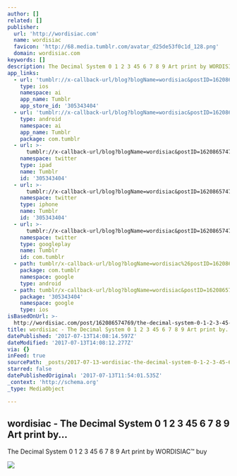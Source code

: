 ```yaml
---
author: []
related: []
publisher:
  url: 'http://wordisiac.com'
  name: wordisiac
  favicon: 'http://68.media.tumblr.com/avatar_d25de53f0c1d_128.png'
  domain: wordisiac.com
keywords: []
description: The Decimal System 0 1 2 3 45 6 7 8 9 Art print by WORDISIAC™ buy
app_links:
  - url: 'tumblr://x-callback-url/blog?blogName=wordisiac&postID=162086574769'
    type: ios
    namespace: ai
    app_name: Tumblr
    app_store_id: '305343404'
  - url: 'tumblr://x-callback-url/blog?blogName=wordisiac&postID=162086574769'
    type: android
    namespace: ai
    app_name: Tumblr
    package: com.tumblr
  - url: >-
      tumblr://x-callback-url/blog?blogName=wordisiac&postID=162086574769&referrer=twitter-cards
    namespace: twitter
    type: ipad
    name: Tumblr
    id: '305343404'
  - url: >-
      tumblr://x-callback-url/blog?blogName=wordisiac&postID=162086574769&referrer=twitter-cards
    namespace: twitter
    type: iphone
    name: Tumblr
    id: '305343404'
  - url: >-
      tumblr://x-callback-url/blog?blogName=wordisiac&postID=162086574769&referrer=twitter-cards
    namespace: twitter
    type: googleplay
    name: Tumblr
    id: com.tumblr
  - path: tumblr/x-callback-url/blog?blogName=wordisiac%26postID=162086574769
    package: com.tumblr
    namespace: google
    type: android
  - path: tumblr/x-callback-url/blog?blogName=wordisiac&postID=162086574769
    package: '305343404'
    namespace: google
    type: ios
isBasedOnUrl: >-
  http://wordisiac.com/post/162086574769/the-decimal-system-0-1-2-3-45-6-7-8-9-art-print-by
title: wordisiac - The Decimal System 0 1 2 3 45 6 7 8 9 Art print by...
datePublished: '2017-07-13T14:08:14.597Z'
dateModified: '2017-07-13T14:08:12.277Z'
via: {}
inFeed: true
sourcePath: _posts/2017-07-13-wordisiac-the-decimal-system-0-1-2-3-45-6-7-8-9-art-print.md
starred: false
datePublishedOriginal: '2017-07-13T11:54:01.535Z'
_context: 'http://schema.org'
_type: MediaObject

---
```

<article style=""><h1>wordisiac - The Decimal System 0 1 2 3 45 6 7 8 9 Art print by...</h1><p>The Decimal System 0 1 2 3 45 6 7 8 9 Art print by WORDISIAC™ buy</p><img src="http://68.media.tumblr.com/2e90120390df17f06290083ba0d77239/tumblr_ordwji6Shg1wrk11jo1_1280.jpg" /></article>